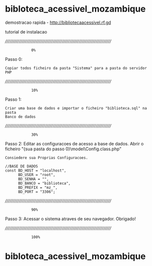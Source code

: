 
# bibloteca_acessivel_mozambique

demostracao rapida - http://bibliotecaacessivel.rf.gd

tutorial de instalacao

*/////////////////////////////////////////////////////////////////////*

				0%
Passo 0: 

	Copiar todos ficheiro da pasta "Sistema" para a pasta do servidor 
	PHP


*/////////////////////////////////////////////////////////////////////*

				10%
			
Passo 1:

	Criar uma base de dados e importar o ficheiro "biblioteca.sql" na pasta 
	Banco de dados

*/////////////////////////////////////////////////////////////////////*

				30%

Passo 2:
	Editar  as configuracoes de acesso a base de dados. Abrir o ficheiro
	"{sua pasta do passo 0}\model\Config.class.php"

    Consiedere sua Proprias Configuracoes.

    //BASE DE DADOS
	const BD_HOST = "localhost",
		  BD_USER = "root",
		  BD_SENHA = "",
		  BD_BANCO = "biblioteca",
		  BD_PREFIX = "mz_",
		  BD_PORT = "3306";


*/////////////////////////////////////////////////////////////////////*

				90%
				

Passo 3: 
		Acessar o sistema atraves de seu navegador. Obrigado!		

*/////////////////////////////////////////////////////////////////////*

				100%						



# bibloteca_acessivel_mozambique
